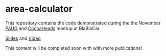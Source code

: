 # area-calculator

This repository contains the code demonstrated during the the November [PAUG](https://www.meetup.com/android-paris/events/289612876/) and  [CocoaHeads](https://www.meetup.com/fr-FR/cocoaheads-paris/events/289620453/) meetup at BlaBlaCar.

[Slides](22-11-22.pdf) and [Video](https://www.youtube.com/watch?v=m9hc1xkTIsw&list=PLM6_jbWA24WWxs4OKcR2vgnsniuea2HGu&index=3)

This content will be completed soon with with more publications!
